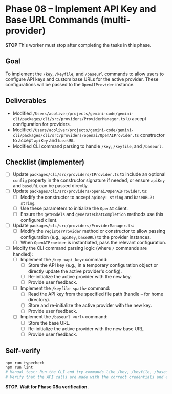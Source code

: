 # Phase 08 – Implement API Key and Base URL Commands (multi-provider)

**STOP**
This worker must stop after completing the tasks in this phase.

## Goal

To implement the `/key`, `/keyfile`, and `/baseurl` commands to allow users to configure API keys and custom base URLs for the active provider. These configurations will be passed to the `OpenAIProvider` instance.

## Deliverables

- Modified `/Users/acoliver/projects/gemini-code/gemini-cli/packages/cli/src/providers/ProviderManager.ts` to accept configuration for providers.
- Modified `/Users/acoliver/projects/gemini-code/gemini-cli/packages/cli/src/providers/openai/OpenAIProvider.ts` constructor to accept `apiKey` and `baseURL`.
- Modified CLI command parsing to handle `/key`, `/keyfile`, and `/baseurl`.

## Checklist (implementer)

- [ ] Update `packages/cli/src/providers/IProvider.ts` to include an optional `config` property in the constructor signature if needed, or ensure `apiKey` and `baseURL` can be passed directly.
- [ ] Update `packages/cli/src/providers/openai/OpenAIProvider.ts`:
  - [ ] Modify the constructor to accept `apiKey: string` and `baseURL?: string`.
  - [ ] Use these parameters to initialize the `OpenAI` client.
  - [ ] Ensure the `getModels` and `generateChatCompletion` methods use this configured client.
- [ ] Update `packages/cli/src/providers/ProviderManager.ts`:
  - [ ] Modify the `registerProvider` method or constructor to allow passing configuration (e.g., `apiKey`, `baseURL`) to the provider instances.
  - [ ] When `OpenAIProvider` is instantiated, pass the relevant configuration.
- [ ] Modify the CLI command parsing logic (where `/` commands are handled):
  - [ ] Implement the `/key <api_key>` command:
    - [ ] Store the API key (e.g., in a temporary configuration object or directly update the active provider's config).
    - [ ] Re-initialize the active provider with the new key.
    - [ ] Provide user feedback.
  - [ ] Implement the `/keyfile <path>` command:
    - [ ] Read the API key from the specified file path (handle `~` for home directory).
    - [ ] Store and re-initialize the active provider with the new key.
    - [ ] Provide user feedback.
  - [ ] Implement the `/baseurl <url>` command:
    - [ ] Store the base URL.
    - [ ] Re-initialize the active provider with the new base URL.
    - [ ] Provide user feedback.

## Self-verify

```bash
npm run typecheck
npm run lint
# Manual test: Run the CLI and try commands like /key, /keyfile, /baseurl, then send a message.
# Verify that the API calls are made with the correct credentials and endpoint.
```

**STOP. Wait for Phase 08a verification.**
